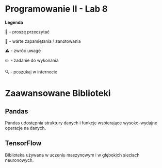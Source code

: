 # Programowanie II - Lab 8

**Legenda**

📖 - proszę przeczytać

📝 - warte zapamiętania / zanotowania

⚠️ - zwróć uwagę

✏️ - zadanie do wykonania

🔍 - poszukaj w internecie

# Zaawansowane Biblioteki

## Pandas
Pandas udostępnia struktury danych i funkcje wspierające wysoko-wydajne operacje na danych.

## TensorFlow
Biblioteka używana w uczeniu maszynowym i w głębokich sieciach neuronowych. 

